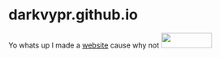 # darkvypr.github.io



Yo whats up I made a <a href="http://darkvypr.cf" target="_blank">website</a> cause why not <img src="https://i.imgur.com/2yKnDla.png" 
     width="100" 
     height="30" />
